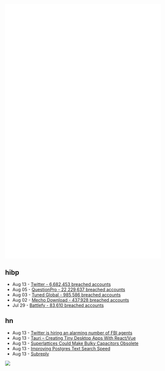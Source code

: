 ![Metrics](https://raw.githubusercontent.com/phixion/phixion/master/metrics.svg)

## hibp

<!--
for https://github.com/phixion/phixion/blob/main/.github/workflows/feeds.yml
-->
<!--START_SECTION:haveibeenpwnd-->
- Aug 13 - [Twitter - 6,682,453 breached accounts](https://haveibeenpwned.com/PwnedWebsites#Twitter)
- Aug 05 - [QuestionPro - 22,229,637 breached accounts](https://haveibeenpwned.com/PwnedWebsites#QuestionPro)
- Aug 03 - [Tuned Global - 985,586 breached accounts](https://haveibeenpwned.com/PwnedWebsites#TunedGlobal)
- Aug 02 - [Mecho Download - 437,928 breached accounts](https://haveibeenpwned.com/PwnedWebsites#MechoDownload)
- Jul 29 - [Battlefy - 83,610 breached accounts](https://haveibeenpwned.com/PwnedWebsites#Battlefy)
<!--END_SECTION:haveibeenpwnd-->

## hn

<!--
for https://github.com/phixion/phixion/blob/main/.github/workflows/feeds.yml
-->
<!--START_SECTION:hn-->
- Aug 13 - [Twitter is hiring an alarming number of FBI agents](https://therealnews.com/twitter-is-hiring-an-alarming-number-of-fbi-agents)
- Aug 13 - [Tauri – Creating Tiny Desktop Apps With React/Vue](https://tauri.app/)
- Aug 13 - [Superlattices Could Make Bulky Capacitors Obsolete](https://spectrum.ieee.org/antiferroelectric)
- Aug 13 - [Improving Postgres Text Search Speed](https://www.charityapi.org/post/improving-postgres-text-search-speed-7x-on-millions-of-records)
- Aug 13 - [Subreply](https://subreply.com/discover)
<!--END_SECTION:hn-->

<!--
for https://yhype.me
-->
![](https://hit.yhype.me/github/profile?user_id=13013670)
